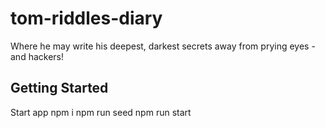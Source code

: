 # tom-riddles-diary
Where he may write his deepest, darkest secrets away from prying eyes - and hackers!

## Getting Started

Start app
    npm i
    npm run seed
    npm run start

